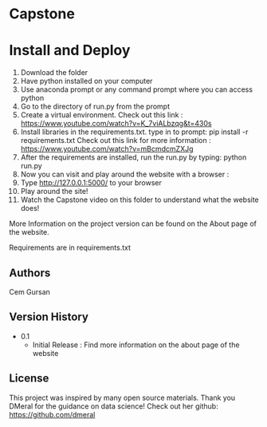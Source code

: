 # Capstone

# Install and Deploy
 1) Download the folder
 2) Have python installed on your computer
 3) Use anaconda prompt or any command prompt where you can access python
 4) Go to the directory of run.py from the prompt
 5) Create a virtual environment. Check out this link : https://www.youtube.com/watch?v=K_7viALbzqg&t=430s
 6) Install libraries in the requirements.txt. type in to prompt: pip install -r requirements.txt
 Check out this link for more information : https://www.youtube.com/watch?v=mBcmdcmZXJg
 6) After the requirements are installed, run the run.py by typing: python run.py
 7) Now you can visit and play around the website with a browser  : 
 8) Type http://127.0.0.1:5000/ to your browser
 9) Play around the site!
 10) Watch the Capstone video on this folder to understand what the website does!
 

 More Information on the project version can be found on the About page of the website.
 
 Requirements are in requirements.txt


## Authors

Cem Gursan


## Version History

* 0.1
    * Initial Release : Find more information on the about page of the website

## License
This project was inspired by many open source materials.
Thank you DMeral for the guidance on data science! Check out her github: https://github.com/dmeral
